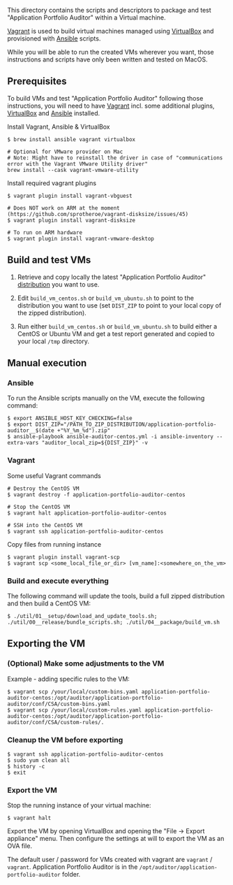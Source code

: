This directory contains the scripts and descriptors to package and test "Application Portfolio Auditor" within a Virtual machine.

[Vagrant](https://www.vagrantup.com/) is used to build virtual machines managed using [VirtualBox](https://www.virtualbox.org/) and provisioned with [Ansible](https://www.ansible.com/) scripts.

While you will be able to run the created VMs wherever you want, those instructions and scripts have only been written and tested on MacOS.


## Prerequisites

To build VMs and test "Application Portfolio Auditor" following those instructions, you will need to have [Vagrant](https://www.vagrantup.com/) incl. some additional plugins, [VirtualBox](https://www.virtualbox.org/) and [Ansible](https://www.ansible.com/) installed.

Install Vagrant, Ansible & VirtualBox

    $ brew install ansible vagrant virtualbox

    # Optional for VMware provider on Mac 
    # Note: Might have to reinstall the driver in case of "communications error with the Vagrant VMware Utility driver"
    brew install --cask vagrant-vmware-utility

Install required vagrant plugins

    $ vagrant plugin install vagrant-vbguest

    # Does NOT work on ARM at the moment (https://github.com/sprotheroe/vagrant-disksize/issues/45)
    $ vagrant plugin install vagrant-disksize

    # To run on ARM hardware
    $ vagrant plugin install vagrant-vmware-desktop


## Build and test VMs

1. Retrieve and copy locally the latest "Application Portfolio Auditor" [distribution](https://via.vmw.com/arg-release) you want to use. 

2. Edit `build_vm_centos.sh` or `build_vm_ubuntu.sh` to point to the distribution you want to use (set `DIST_ZIP` to point to your local copy of the zipped distribution).

3. Run either `build_vm_centos.sh` or `build_vm_ubuntu.sh` to build either a CentOS or Ubuntu VM and get a test report generated and copied to your local `/tmp` directory.


## Manual execution

### Ansible

To run the Ansible scripts manually on the VM, execute the following command:

    $ export ANSIBLE_HOST_KEY_CHECKING=false
    $ export DIST_ZIP="/PATH_TO_ZIP_DISTRIBUTION/application-portfolio-auditor__$(date +"%Y_%m_%d").zip"
    $ ansible-playbook ansible-auditor-centos.yml -i ansible-inventory --extra-vars "auditor_local_zip=${DIST_ZIP}" -v

### Vagrant

Some useful Vagrant commands

    # Destroy the CentOS VM
    $ vagrant destroy -f application-portfolio-auditor-centos

    # Stop the CentOS VM
    $ vagrant halt application-portfolio-auditor-centos

    # SSH into the CentOS VM
    $ vagrant ssh application-portfolio-auditor-centos

Copy files from running instance

    $ vagrant plugin install vagrant-scp
    $ vagrant scp <some_local_file_or_dir> [vm_name]:<somewhere_on_the_vm>


### Build and execute everything

The following command will update the tools, build a full zipped distribution and then build a CentOS VM:

    $ ./util/01__setup/download_and_update_tools.sh; ./util/00__release/bundle_scripts.sh; ./util/04__package/build_vm.sh


## Exporting the VM 

### (Optional) Make some adjustments to the VM

Example - adding specific rules to the VM:

    $ vagrant scp /your/local/custom-bins.yaml application-portfolio-auditor-centos:/opt/auditor/application-portfolio-auditor/conf/CSA/custom-bins.yaml
    $ vagrant scp /your/local/custom-rules.yaml application-portfolio-auditor-centos:/opt/auditor/application-portfolio-auditor/conf/CSA/custom-rules/.

### Cleanup the VM before exporting

    $ vagrant ssh application-portfolio-auditor-centos
    $ sudo yum clean all
    $ history -c
    $ exit

### Export the VM

Stop the running instance of your virtual machine:

    $ vagrant halt

Export the VM by opening VirtualBox and opening the "File -> Export appliance" menu. Then configure the settings at will to export the VM as an OVA file.

The default user / password for VMs created with vagrant are `vagrant` / `vagrant`. Application Portfolio Auditor is in the `/opt/auditor/application-portfolio-auditor` folder.
